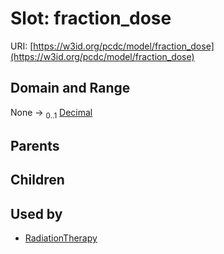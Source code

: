 
# Slot: fraction_dose




URI: [https://w3id.org/pcdc/model/fraction_dose](https://w3id.org/pcdc/model/fraction_dose)


## Domain and Range

None &#8594;  <sub>0..1</sub> [Decimal](types/Decimal.md)

## Parents


## Children


## Used by

 * [RadiationTherapy](RadiationTherapy.md)
